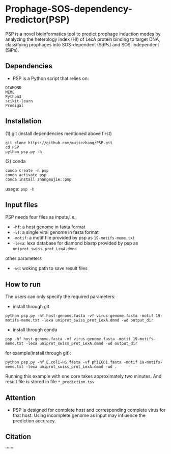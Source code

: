 # Prophage-SOS-dependency-Predictor(PSP) 
PSP is a novel bioinformatics tool to predict prophage induction modes by analyzing the heterology index (HI) of LexA protein binding to target DNA, classifying prophages into SOS-dependent (SdPs) and SOS-independent (SiPs).

## Dependencies
* PSP is a Python script that relies on:
```Biopython
DIAMOND
MEME
Python3
scikit-learn
Prodigal
```

## Installation
(1) git (install dependencies mentioned above first)
```
git clone https://github.com/mujiezhang/PSP.git
cd PSP
python psp.py -h
```

(2) conda
```
conda create -n psp
conda activate psp
conda install zhangmujie::psp
```
usage: ```psp -h```

## Input files
PSP needs four files as inputs,i.e.,
* ```-hf```: a host genome in fasta format
* ```-vf```: a single viral genome in fasta format
* ```-motif```: a motif file provided by psp as ```19-motifs-meme.txt``` 
* ```-lexa```: lexa database for diamond blastp provided by psp as ```uniprot_swiss_prot_LexA.dmnd``` 

other parameters
* ```-wd```: woking path to save result files

## How to run
The users can only specify the required parameters:
* install through git
```
python psp.py -hf host-genome.fasta -vf virus-genome.fasta -motif 19-motifs-meme.txt -lexa uniprot_swiss_prot_LexA.dmnd -wd output_dir
```
* install through conda
```
psp -hf host-genome.fasta -vf virus-genome.fasta -motif 19-motifs-meme.txt -lexa uniprot_swiss_prot_LexA.dmnd -wd output_dir
```

for example(install through git):
```
python psp.py -hf E.coli-HS.fasta -vf phiECO1.fasta -motif 19-motifs-meme.txt -lexa uniprot_swiss_prot_LexA.dmnd -wd .
```

Running this example with one core takes approximately two minutes. And result file is stored in file ```*_prediction.tsv```

## Attention
* PSP is designed for complete host and corresponding complete virus for that host. Using incomplete genome as input may influence the prediction accuracy.

## Citation
''''''
